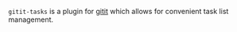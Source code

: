`gitit-tasks` is a plugin for [gitit](http://gitit.net/) which allows for convenient task list management.
